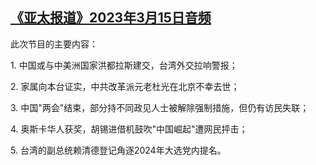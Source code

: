 <!--1678912928000-->
[《亚太报道》2023年3月15日音频](https://www.rfa.org/mandarin/yataibaodao/apr-audio/yp-03152023101134.html)
------

<p>此次节目的主要内容：</p><p>1. 中国或与中美洲国家洪都拉斯建交，台湾外交拉响警报；</p><p>2. 家属向本台证实，中共改革派元老杜光在北京不幸去世；</p><p>3. 中国"两会"结束，部分持不同政见人士被解除强制措施，但仍有访民失联；</p><p>4. 奥斯卡华人获奖，胡锡进借机鼓吹"中国崛起"遭网民抨击；</p><p>5. 台湾的副总统赖清德登记角逐2024年大选党内提名。</p>
